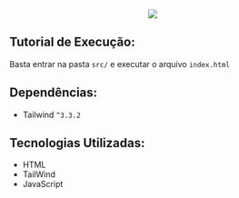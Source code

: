 <div align="center">
  <img src="https://github.com/progmesquita/simple-calculator/assets/121181562/51965fbe-c369-4ac2-85ef-f9451f828591" heigth="200px" />
</div>

## Tutorial de Execução:
Basta entrar na pasta `src/` e executar o arquivo `index.html`

## Dependências:
- Tailwind `^3.3.2`

## Tecnologias Utilizadas:
- HTML
- TailWind
- JavaScript
